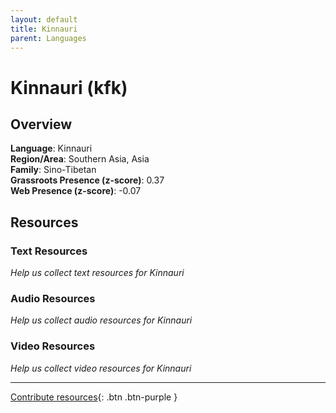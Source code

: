 ```yaml
---
layout: default
title: Kinnauri
parent: Languages
---
```


# Kinnauri (kfk)

## Overview

**Language**: Kinnauri  
**Region/Area**: Southern Asia, Asia  
**Family**: Sino-Tibetan  
**Grassroots Presence (z-score)**: 0.37  
**Web Presence (z-score)**: -0.07  

## Resources

### Text Resources
*Help us collect text resources for Kinnauri*

### Audio Resources
*Help us collect audio resources for Kinnauri*

### Video Resources
*Help us collect video resources for Kinnauri*

---

[Contribute resources](https://forms.office.com/e/1SfLJx3u1r){: .btn .btn-purple }
